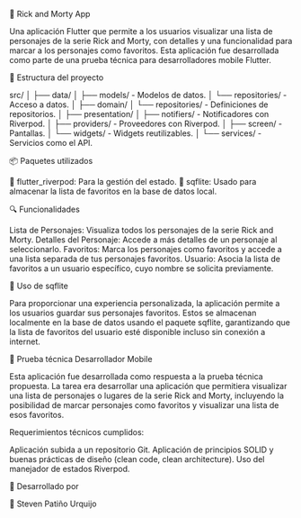 🚀 Rick and Morty App

Una aplicación Flutter que permite a los usuarios visualizar una lista de personajes de la serie Rick and Morty, con detalles y una funcionalidad para marcar a los personajes como favoritos. Esta aplicación fue desarrollada como parte de una prueba técnica para desarrolladores mobile Flutter.

📂 Estructura del proyecto

src/
│
├── data/
│ ├── models/ - Modelos de datos.
│ └── repositories/ - Acceso a datos.
│
├── domain/
│ └── repositories/ - Definiciones de repositorios.
│
├── presentation/
│ ├── notifiers/ - Notificadores con Riverpod.
│ ├── providers/ - Proveedores con Riverpod.
│ ├── screen/ - Pantallas.
│ └── widgets/ - Widgets reutilizables.
│
└── services/ - Servicios como el API.

📦 Paquetes utilizados

📌 flutter_riverpod: Para la gestión del estado.
📌 sqflite: Usado para almacenar la lista de favoritos en la base de datos local.

🔍 Funcionalidades

Lista de Personajes: Visualiza todos los personajes de la serie Rick and Morty.
Detalles del Personaje: Accede a más detalles de un personaje al seleccionarlo.
Favoritos: Marca los personajes como favoritos y accede a una lista separada de tus personajes favoritos.
Usuario: Asocia la lista de favoritos a un usuario específico, cuyo nombre se solicita previamente.

💾 Uso de sqflite

Para proporcionar una experiencia personalizada, la aplicación permite a los usuarios guardar sus personajes favoritos. Estos se almacenan localmente en la base de datos usando el paquete sqflite, garantizando que la lista de favoritos del usuario esté disponible incluso sin conexión a internet.

📝 Prueba técnica Desarrollador Mobile

Esta aplicación fue desarrollada como respuesta a la prueba técnica propuesta. La tarea era desarrollar una aplicación que permitiera visualizar una lista de personajes o lugares de la serie Rick and Morty, incluyendo la posibilidad de marcar personajes como favoritos y visualizar una lista de esos favoritos.

Requerimientos técnicos cumplidos:

Aplicación subida a un repositorio Git.
Aplicación de principios SOLID y buenas prácticas de diseño (clean code, clean architecture).
Uso del manejador de estados Riverpod.

💼 Desarrollado por

👤 Steven Patiño Urquijo
